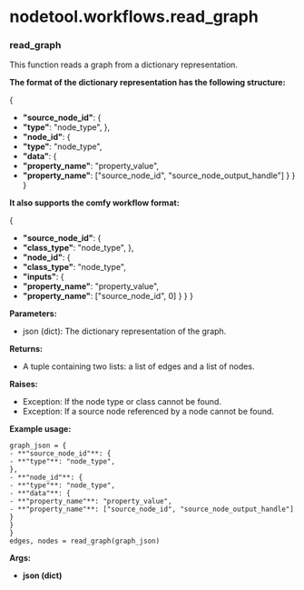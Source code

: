 # nodetool.workflows.read_graph

### read_graph

This function reads a graph from a dictionary representation.


**The format of the dictionary representation has the following structure:**

{
- **"source_node_id"**: {
- **"type"**: "node_type",
},
- **"node_id"**: {
- **"type"**: "node_type",
- **"data"**: {
- **"property_name"**: "property_value",
- **"property_name"**: ["source_node_id", "source_node_output_handle"]
}
}
}


**It also supports the comfy workflow format:**

{
- **"source_node_id"**: {
- **"class_type"**: "node_type",
},
- **"node_id"**: {
- **"class_type"**: "node_type",
- **"inputs"**: {
- **"property_name"**: "property_value",
- **"property_name"**: ["source_node_id", 0]
}
}
}


**Parameters:**


- json (dict): The dictionary representation of the graph.


**Returns:**


- A tuple containing two lists: a list of edges and a list of nodes.


**Raises:**


- Exception: If the node type or class cannot be found.
- Exception: If a source node referenced by a node cannot be found.


**Example usage:**

```
graph_json = {
- **"source_node_id"**: {
- **"type"**: "node_type",
},
- **"node_id"**: {
- **"type"**: "node_type",
- **"data"**: {
- **"property_name"**: "property_value",
- **"property_name"**: ["source_node_id", "source_node_output_handle"]
}
}
}
edges, nodes = read_graph(graph_json)
```
**Args:**
- **json (dict)**

